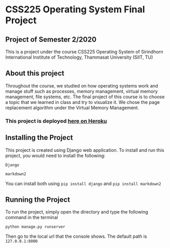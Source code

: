 # CSS225 Operating System Final Project
## Project of Semester 2/2020
This is a project under the course CSS225 Operating System of Sirindhorn International Institute of Technology, Thammasat University (SIIT, TU)

## About this project
Throughout the course, we studied on how operating systems work and manage stuff such as processes, memory management, virtual memory management, file systems, etc.
The final project of this course is to choose a topic that we learned in class and try to visualize it. We chose the page replacement algorithm under the Virtual Memory Management.
### This project is deployed [here on Heroku](http://os-page-replacement.herokuapp.com/)
## Installing the Project
This project is created using Django web application.
To install and run this project, you would need to install the following:<br>

<code>Django</code><br>

<code>markdown2</code><br>

You can install both using <code>pip install django</code> and <code>pip install markdown2</code>


## Running the Project
To run the project, simply open the directory and type the following command in the terminal<br>

<code>python manage.py runserver</code>

Then go to the local url that the console shows.
The default path is <code>127.0.0.1:8000</code>
